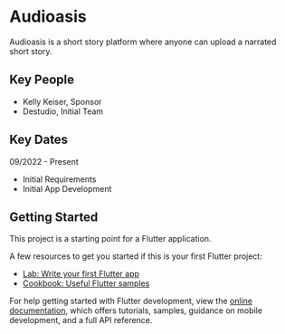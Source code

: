 # Audioasis

Audioasis is a short story platform where anyone can upload a narrated short story.

## Key People
- Kelly Keiser, Sponsor
- Destudio, Initial Team

## Key Dates
09/2022 - Present
- Initial Requirements
- Initial App Development

## Getting Started

This project is a starting point for a Flutter application.

A few resources to get you started if this is your first Flutter project:

- [Lab: Write your first Flutter app](https://docs.flutter.dev/get-started/codelab)
- [Cookbook: Useful Flutter samples](https://docs.flutter.dev/cookbook)

For help getting started with Flutter development, view the
[online documentation](https://docs.flutter.dev/), which offers tutorials,
samples, guidance on mobile development, and a full API reference.
